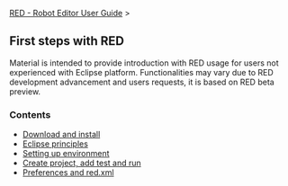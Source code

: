 [RED - Robot Editor User Guide](..\\) >

## First steps with RED

Material is intended to provide introduction with RED usage for users not
experienced with Eclipse platform. Functionalities may vary due to RED
development advancement and users requests, it is based on RED beta preview.

### Contents

  * [Download and install](download_install.md)
  * [Eclipse principles](eclipse_principles.md)
  * [Setting up environment](setting_up_environment.md)
  * [Create project, add test and run](create_run.md)
  * [Preferences and red.xml](preferences_misc.md)

